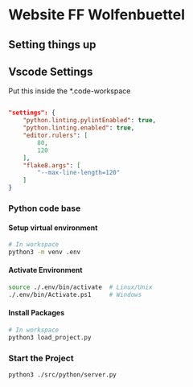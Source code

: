 # Website FF Wolfenbuettel

## Setting things up

## Vscode Settings

Put this inside the \*.code-workspace

```json

"settings": {
    "python.linting.pylintEnabled": true,
    "python.linting.enabled": true,
    "editor.rulers": [
        80,
        120
    ],
    "flake8.args": [
        "--max-line-length=120"
    ]
}

```

### Python code base

#### Setup virtual environment

```sh
# In workspace
python3 -m venv .env

```

#### Activate Environment

```sh
source ./.env/bin/activate  # Linux/Unix
./.env/bin/Activate.ps1     # Windows
```

#### Install Packages

```sh
# In workspace
python3 load_project.py
```

### Start the Project

```sh
python3 ./src/python/server.py
```

##
